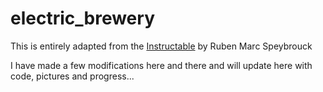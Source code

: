 # electric_brewery

This is entirely adapted from the [Instructable](http://www.instructables.com/id/Fully-Automated-All-Grain-Electric-Beer-Brewery-fo/?ALLSTEPS) by Ruben Marc Speybrouck

I have made a few modifications here and there and will update here with code, pictures and progress...

